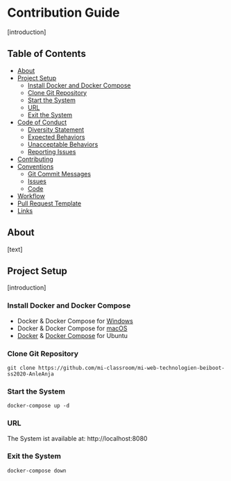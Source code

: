 # Contribution Guide

[introduction]

## Table of Contents

- [About](#about)
- [Project Setup](#project-setup)
  - [Install Docker and Docker Compose](#install-docker-and-docker-compose)
  - [Clone Git Repository](#clone-git-repository)
  - [Start the System](#start-the-system)
  - [URL](#url)
  - [Exit the System](#exit-the-system)
- [Code of Conduct](https://github.com/mi-classroom/mi-web-technologien-beiboot-ss2020-AnleAnja/blob/master/docs/contribution/code-of-conduct.md)
  - [Diversity Statement](https://github.com/mi-classroom/mi-web-technologien-beiboot-ss2020-AnleAnja/blob/master/docs/contribution/code-of-conduct.md#diversity-statement)
  - [Expected Behaviors](https://github.com/mi-classroom/mi-web-technologien-beiboot-ss2020-AnleAnja/blob/master/docs/contribution/code-of-conduct.md#expected-behaviors)
  - [Unacceptable Behaviors](https://github.com/mi-classroom/mi-web-technologien-beiboot-ss2020-AnleAnja/blob/master/docs/contribution/code-of-conduct.md#unacceptable-behaviors)
  - [Reporting Issues](https://github.com/mi-classroom/mi-web-technologien-beiboot-ss2020-AnleAnja/blob/master/docs/contribution/code-of-conduct.md#reporting-issues)
- [Contributing](https://github.com/mi-classroom/mi-web-technologien-beiboot-ss2020-AnleAnja/blob/master/docs/contribution/contributing.md)
- [Conventions](https://github.com/mi-classroom/mi-web-technologien-beiboot-ss2020-AnleAnja/blob/master/docs/contribution/conventions.md)
  - [Git Commit Messages](https://github.com/mi-classroom/mi-web-technologien-beiboot-ss2020-AnleAnja/blob/master/docs/contribution/conventions.md#git-commit-messages)
  - [Issues](https://github.com/mi-classroom/mi-web-technologien-beiboot-ss2020-AnleAnja/tree/master/.github/ISSUE_TEMPLATE)
  - [Code](https://github.com/mi-classroom/mi-web-technologien-beiboot-ss2020-AnleAnja/blob/master/docs/contribution/conventions.md#code)
- [Workflow](https://github.com/mi-classroom/mi-web-technologien-beiboot-ss2020-AnleAnja/blob/master/docs/contribution/workflow.md)
- [Pull Request Template](https://github.com/mi-classroom/mi-web-technologien-beiboot-ss2020-AnleAnja/blob/master/docs/contribution/pull_request_template.md)
- [Links](https://github.com/mi-classroom/mi-web-technologien-beiboot-ss2020-AnleAnja/blob/master/docs/contribution/sources.md)

## About

[text]

## Project Setup

[introduction]

### Install Docker and Docker Compose
* Docker & Docker Compose for [Windows](https://docs.docker.com/docker-for-windows/install/)
* Docker & Docker Compose for [macOS](https://docs.docker.com/docker-for-mac/install/)
* [Docker](https://docs.docker.com/install/linux/docker-ce/ubuntu/) &
[Docker Compose](https://docs.docker.com/compose/install/#install-compose) for Ubuntu
  
### Clone Git Repository
`git clone https://github.com/mi-classroom/mi-web-technologien-beiboot-ss2020-AnleAnja`

### Start the System

`docker-compose up -d`
    
### URL

The System ist available at: http://localhost:8080
    
### Exit the System
    
`docker-compose down`

